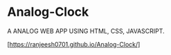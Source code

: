 # Analog-Clock
A ANALOG WEB APP USING HTML, CSS, JAVASCRIPT.

[https://ranjeesh0701.github.io/Analog-Clock/]
